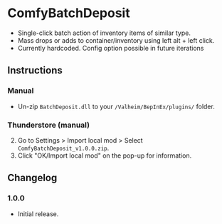 # ComfyBatchDeposit

  * Single-click batch action of inventory items of similar type. 
  * Mass drops or adds to container/inventory using left alt + left click.
  * Currently hardcoded. Config option possible in future iterations

## Instructions

### Manual

  * Un-zip `BatchDeposit.dll` to your `/Valheim/BepInEx/plugins/` folder.

### Thunderstore (manual)

  2. Go to Settings > Import local mod > Select `ComfyBatchDeposit_v1.0.0.zip`.
  3. Click "OK/Import local mod" on the pop-up for information.

## Changelog

### 1.0.0

  * Initial release.